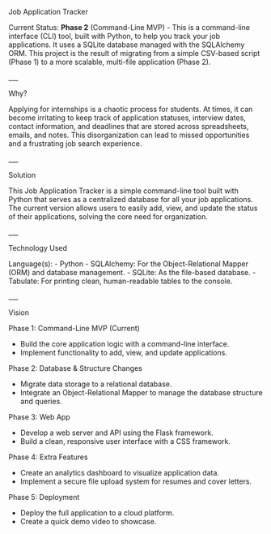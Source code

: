 Job Application Tracker



Current Status: **Phase 2** (Command-Line MVP) - This is a command-line interface (CLI) tool, built with Python, to help you track your job applications. It uses a SQLite database managed with the SQLAlchemy ORM. This project is the result of migrating from a simple CSV-based script (Phase 1) to a more scalable, multi-file application (Phase 2).



\_\_\_



Why?



Applying for internships is a chaotic process for students. At times, it can become irritating to keep track of application statuses, interview dates, contact information, and deadlines that are stored across spreadsheets, emails, and notes. This disorganization can lead to missed opportunities and a frustrating job search experience.

\_\_\_



Solution



This Job Application Tracker is a simple command-line tool built with Python that serves as a centralized database for all your job applications. The current version allows users to easily add, view, and update the status of their applications, solving the core need for organization.



\_\_\_



Technology Used



Language(s): 
    - Python
    - SQLAlchemy: For the Object-Relational Mapper (ORM) and database management.
    - SQLite: As the file-based database.
    - Tabulate: For printing clean, human-readable tables to the console.

\_\_\_



Vision



Phase 1: Command-Line MVP (Current)

* Build the core application logic with a command-line interface.
* Implement functionality to add, view, and update applications.



Phase 2: Database \& Structure Changes

* Migrate data storage to a relational database.
* Integrate an Object-Relational Mapper to manage the database structure and queries.



Phase 3: Web App

* Develop a web server and API using the Flask framework.
* Build a clean, responsive user interface with a CSS framework.



Phase 4: Extra Features

* Create an analytics dashboard to visualize application data.
* Implement a secure file upload system for resumes and cover letters.



Phase 5: Deployment

* Deploy the full application to a cloud platform.
* Create a quick demo video to showcase.


